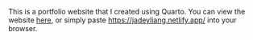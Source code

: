 This is a portfolio website that I created using Quarto. You can view the website [here](https://jadeyliang.netlify.app/), or simply paste https://jadeyliang.netlify.app/ into your browser.
